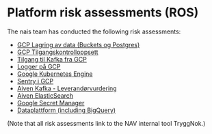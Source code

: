 # Platform risk assessments (ROS)

The nais team has conducted the following risk assessments:

* [GCP Lagring av data \(Buckets og Postgres\)](https://apps.powerapps.com/play/f8517640-ea01-46e2-9c09-be6b05013566?ID=219)
* [GCP Tilgangskontrolloppsett](https://apps.powerapps.com/play/f8517640-ea01-46e2-9c09-be6b05013566?ID=218)
* [Tilgang til Kafka fra GCP](https://apps.powerapps.com/play/f8517640-ea01-46e2-9c09-be6b05013566?ID=229)
* [Logger på GCP](https://apps.powerapps.com/play/f8517640-ea01-46e2-9c09-be6b05013566?ID=492)
* [Google Kubernetes Engine](https://apps.powerapps.com/play/f8517640-ea01-46e2-9c09-be6b05013566?ID=481)
* [Sentry i GCP](https://apps.powerapps.com/play/f8517640-ea01-46e2-9c09-be6b05013566?ID=244)
* [Aiven Kafka - Leverandørvurdering](https://apps.powerapps.com/play/f8517640-ea01-46e2-9c09-be6b05013566?ID=190)
* [Aiven ElasticSearch](https://apps.powerapps.com/play/f8517640-ea01-46e2-9c09-be6b05013566?ID=515)
* [Google Secret Manager](https://apps.powerapps.com/play/f8517640-ea01-46e2-9c09-be6b05013566?ID=538)
* [Dataplattform (including BigQuery)](https://apps.powerapps.com/play/f8517640-ea01-46e2-9c09-be6b05013566?ID=607)

\(Note that all risk assessments link to the NAV internal tool TryggNok.\)

